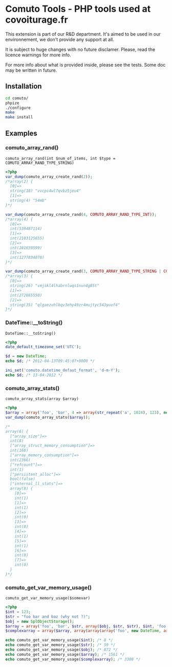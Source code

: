 # Comuto Tools - PHP tools used at covoiturage.fr

This extension is part of our R&D department.
It's aimed to be used in our environnement, we don't provide
any support at all.

It is subject to huge changes with no future disclamer.
Please, read the licence warnings for more info.

For more info about what is provided inside,
please see the tests.
Some doc may be written in future.

## Installation
```bash
cd comuto/
phpize
./configure
make
make install
```

## Examples

### comuto_array_rand()

``comuto_array_rand(int $num_of_items, int $type = COMUTO_ARRAY_RAND_TYPE_STRING)``

```php
<?php
var_dump(comuto_array_create_rand(2));
/*array(2) {
  [0]=>
  string(18) "vvcpi4wl7qvbz5jeu4"
  [1]=>
  string(4) "54mb"
}*/

var_dump(comuto_array_create_rand(4, COMUTO_ARRAY_RAND_TYPE_INT));
/*array(4) {
  [0]=>
  int(539487114)
  [1]=>
  int(2103125655)
  [2]=>
  int(281659599)
  [3]=>
  int(1277834078)
}*/

var_dump(comuto_array_create_rand(3, COMUTO_ARRAY_RAND_TYPE_STRING | COMUTO_ARRAY_RAND_TYPE_INT));
/*array(3) {
  [0]=>
  string(26) "vmjskl4lhabrnlwqs1nun4g85t"
  [1]=>
  int(272665550)
  [2]=>
  string(35) "qlgaezuhlbqv3ehy49zr4mujtyc543yuof4"
}*/
```

### DateTime::__toString()

``DateTime::__toString()``

```php
<?php
date_default_timezone_set('UTC');

$d = new DateTime;
echo $d; /* 2012-04-13T09:45:07+0000 */

ini_set('comuto.datetime_defaut_format', 'd-m-Y');
echo $d; /* 13-04-2012 */
```

### comuto_array_stats()

``comuto_array_stats(array $array)``

```php
<?php
$array = array('foo', 'bar', 4 => array(str_repeat('a', 1024), 123), new StdClass);
var_dump(comuto_array_stats($array));

/*
array(6) {
  ["array_size"]=>
  int(8)
  ["array_struct_memory_consumption"]=>
  int(168)
  ["array_memory_consumption"]=>
  int(2366)
  ["refcount"]=>
  int(1)
  ["persistent_alloc"]=>
  bool(false)
  ["internal_ll_stats"]=>
  array(8) {
    [0]=>
    int(1)
    [1]=>
    int(1)
    [2]=>
    int(0)
    [3]=>
    int(0)
    [4]=>
    int(1)
    [5]=>
    int(1)
    [6]=>
    int(0)
    [7]=>
    int(0)
  }
}*/
```

### comuto_get_var_memory_usage()

``comuto_get_var_memory_usage($somevar)``

```php
<?php
$int = 123;
$str = "foo bar and baz (why not ?)";
$obj = new SplObjectStorage();
$array = array('foo', 'bar', $str, array($obj, $str, $str), $int, 'foo'=> array($int));
$complexarray = array($array, array(array(array('foo', new DateTime, array()))));

echo comuto_get_var_memory_usage($int); /* 8 */
echo comuto_get_var_memory_usage($str); /* 59 */
echo comuto_get_var_memory_usage($obj); /* 872 */
echo comuto_get_var_memory_usage($array); /* 1561 */
echo comuto_get_var_memory_usage($complexarray); /* 3308 */
```
